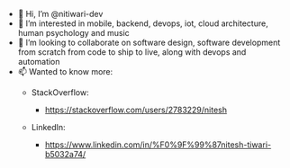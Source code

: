 - 👋 Hi, I’m @nitiwari-dev
- 👀 I’m interested in mobile, backend, devops, iot, cloud architecture, human psychology and music 
- 💞️ I’m looking to collaborate on software design, software development from scratch from code to ship to live, along with devops and automation
- 📫 Wanted to know more:
  - StackOverflow:
    - https://stackoverflow.com/users/2783229/nitesh

  - LinkedIn:
    - https://www.linkedin.com/in/%F0%9F%99%87nitesh-tiwari-b5032a74/

<!---
nitiwari-dev/nitiwari-dev is a ✨ special ✨ repository because its `README.md` (this file) appears on your GitHub profile.
You can click the Preview link to take a look at your changes.
--->
